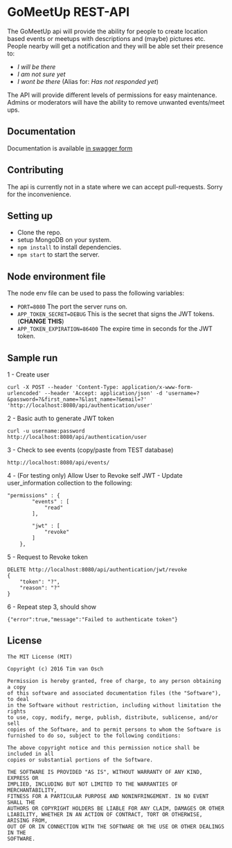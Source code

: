 # GoMeetUp REST-API
The GoMeetUp api will provide the ability for people to create location based events or meetups with descriptions and (maybe) pictures etc. People nearby will get a notification and they will be able set their presence to: 

 - *I will be there*
 - *I am not sure yet*
 - *I wont be there* (Alias for: *Has not responded yet*)

The API will provide different levels of permissions for easy maintenance. Admins or moderators will have the ability to remove unwanted events/meet ups.

Documentation
---
Documentation is available [in swagger form](https://timvosch.github.io/gomeetup-REST/#/)

Contributing
---
The api is currently not in a state where we can accept pull-requests. Sorry for the inconvenience.

Setting up
---
 - Clone the repo.
 - setup MongoDB on your system.
 - ```npm install``` to install dependencies.
 - ```npm start``` to start the server.

Node environment file
---
The node env file can be used to pass the following variables:

 - ```PORT=8080```  The port the server runs on.
 - ```APP_TOKEN_SECRET=DEBUG``` This is the secret that signs the JWT tokens. (**CHANGE THIS**)
 - ```APP_TOKEN_EXPIRATION=86400``` The expire time in seconds for the JWT token.

Sample run
---
1 - Create user
```
curl -X POST --header 'Content-Type: application/x-www-form-urlencoded' --header 'Accept: application/json' -d 'username=?&password=?&first_name=?&last_name=?&email=?' 'http://localhost:8080/api/authentication/user'
 ```

2 - Basic auth to generate JWT token

```
curl -u username:password http://localhost:8080/api/authentication/user
```

3 - Check to see events (copy/paste from TEST database)
```
http://localhost:8080/api/events/
```

4 - (For testing only) Allow User to Revoke self JWT - Update user_information collection to the following:
```$xslt
"permissions" : {
        "events" : [ 
            "read"
        ],

        "jwt" : [ 
            "revoke"
        ]
    },
```
5 - Request to Revoke token 
```
DELETE http://localhost:8080/api/authentication/jwt/revoke
{
	"token": "?", 
	"reason": "?"
}
```
6 - Repeat step 3, should show 
```$xslt
{"error":true,"message":"Failed to authenticate token"}
``` 



License
---
    The MIT License (MIT)
    
    Copyright (c) 2016 Tim van Osch
    
    Permission is hereby granted, free of charge, to any person obtaining a copy
    of this software and associated documentation files (the "Software"), to deal
    in the Software without restriction, including without limitation the rights
    to use, copy, modify, merge, publish, distribute, sublicense, and/or sell
    copies of the Software, and to permit persons to whom the Software is
    furnished to do so, subject to the following conditions:
    
    The above copyright notice and this permission notice shall be included in all
    copies or substantial portions of the Software.
    
    THE SOFTWARE IS PROVIDED "AS IS", WITHOUT WARRANTY OF ANY KIND, EXPRESS OR
    IMPLIED, INCLUDING BUT NOT LIMITED TO THE WARRANTIES OF MERCHANTABILITY,
    FITNESS FOR A PARTICULAR PURPOSE AND NONINFRINGEMENT. IN NO EVENT SHALL THE
    AUTHORS OR COPYRIGHT HOLDERS BE LIABLE FOR ANY CLAIM, DAMAGES OR OTHER
    LIABILITY, WHETHER IN AN ACTION OF CONTRACT, TORT OR OTHERWISE, ARISING FROM,
    OUT OF OR IN CONNECTION WITH THE SOFTWARE OR THE USE OR OTHER DEALINGS IN THE
    SOFTWARE.
